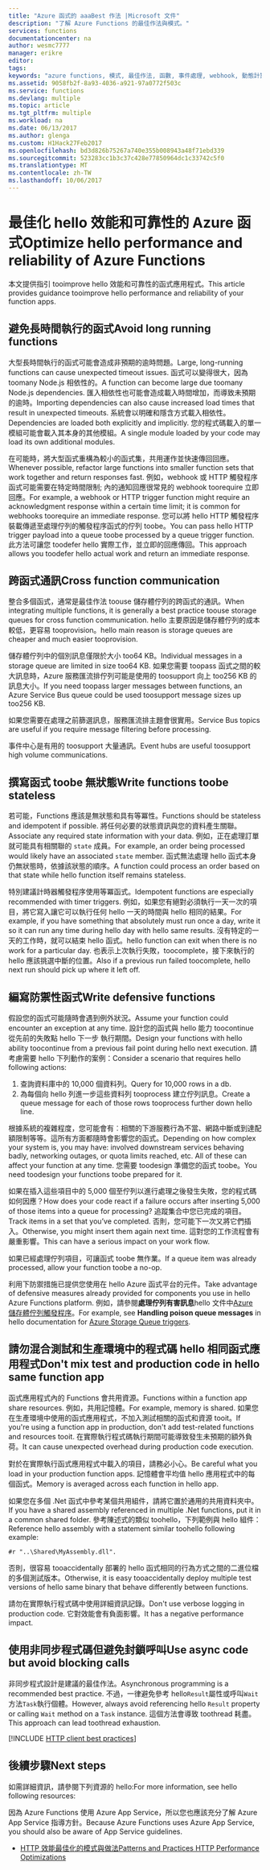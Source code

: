 ```yaml
---
title: "Azure 函式的 aaaBest 作法 |Microsoft 文件"
description: "了解 Azure Functions 的最佳作法與模式。"
services: functions
documentationcenter: na
author: wesmc7777
manager: erikre
editor: 
tags: 
keywords: "azure functions, 模式, 最佳作法, 函數, 事件處理, webhook, 動態計算, 無伺服器架構"
ms.assetid: 9058fb2f-8a93-4036-a921-97a0772f503c
ms.service: functions
ms.devlang: multiple
ms.topic: article
ms.tgt_pltfrm: multiple
ms.workload: na
ms.date: 06/13/2017
ms.author: glenga
ms.custom: H1Hack27Feb2017
ms.openlocfilehash: bd3d826b75267a740e355b008943a48f71ebd339
ms.sourcegitcommit: 523283cc1b3c37c428e77850964dc1c33742c5f0
ms.translationtype: MT
ms.contentlocale: zh-TW
ms.lasthandoff: 10/06/2017
---
```

# <a name="optimize-hello-performance-and-reliability-of-azure-functions"></a><span data-ttu-id="ddd57-104">最佳化 hello 效能和可靠性的 Azure 函式</span><span class="sxs-lookup"><span data-stu-id="ddd57-104">Optimize hello performance and reliability of Azure Functions</span></span>

<span data-ttu-id="ddd57-105">本文提供指引 tooimprove hello 效能和可靠性的函式應用程式。</span><span class="sxs-lookup"><span data-stu-id="ddd57-105">This article provides guidance tooimprove hello performance and reliability of your function apps.</span></span> 


## <a name="avoid-long-running-functions"></a><span data-ttu-id="ddd57-106">避免長時間執行的函式</span><span class="sxs-lookup"><span data-stu-id="ddd57-106">Avoid long running functions</span></span>

<span data-ttu-id="ddd57-107">大型長時間執行的函式可能會造成非預期的逾時問題。</span><span class="sxs-lookup"><span data-stu-id="ddd57-107">Large, long-running functions can cause unexpected timeout issues.</span></span> <span data-ttu-id="ddd57-108">函式可以變得很大，因為 toomany Node.js 相依性的。</span><span class="sxs-lookup"><span data-stu-id="ddd57-108">A function can become large due toomany Node.js dependencies.</span></span> <span data-ttu-id="ddd57-109">匯入相依性也可能會造成載入時間增加，而導致未預期的逾時。</span><span class="sxs-lookup"><span data-stu-id="ddd57-109">Importing dependencies can also cause increased load times that result in unexpected timeouts.</span></span> <span data-ttu-id="ddd57-110">系統會以明確和隱含方式載入相依性。</span><span class="sxs-lookup"><span data-stu-id="ddd57-110">Dependencies are loaded both explicitly and implicitly.</span></span> <span data-ttu-id="ddd57-111">您的程式碼載入的單一模組可能會載入其本身的其他模組。</span><span class="sxs-lookup"><span data-stu-id="ddd57-111">A single module loaded by your code may load its own additional modules.</span></span>  

<span data-ttu-id="ddd57-112">在可能時，將大型函式重構為較小的函式集，共用運作並快速傳回回應。</span><span class="sxs-lookup"><span data-stu-id="ddd57-112">Whenever possible, refactor large functions into smaller function sets that work together and return responses fast.</span></span> <span data-ttu-id="ddd57-113">例如，webhook 或 HTTP 觸發程序函式可能需要在特定時間限制; 內的通知回應很常見的 webhook toorequire 立即回應。</span><span class="sxs-lookup"><span data-stu-id="ddd57-113">For example, a webhook or HTTP trigger function might require an acknowledgment response within a certain time limit; it is common for webhooks toorequire an immediate response.</span></span> <span data-ttu-id="ddd57-114">您可以將 hello HTTP 觸發程序裝載傳遞至處理佇列的觸發程序函式的佇列 toobe。</span><span class="sxs-lookup"><span data-stu-id="ddd57-114">You can pass hello HTTP trigger payload into a queue toobe processed by a queue trigger function.</span></span> <span data-ttu-id="ddd57-115">此方法可讓您 toodefer hello 實際工作，並立即的回應傳回。</span><span class="sxs-lookup"><span data-stu-id="ddd57-115">This approach allows you toodefer hello actual work and return an immediate response.</span></span>


## <a name="cross-function-communication"></a><span data-ttu-id="ddd57-116">跨函式通訊</span><span class="sxs-lookup"><span data-stu-id="ddd57-116">Cross function communication</span></span>

<span data-ttu-id="ddd57-117">整合多個函式，通常是最佳作法 toouse 儲存體佇列的跨函式的通訊。</span><span class="sxs-lookup"><span data-stu-id="ddd57-117">When integrating multiple functions, it is generally a best practice toouse storage queues for cross function communication.</span></span>  <span data-ttu-id="ddd57-118">hello 主要原因是儲存體佇列的成本較低，更容易 tooprovision。</span><span class="sxs-lookup"><span data-stu-id="ddd57-118">hello main reason is storage queues are cheaper and much easier tooprovision.</span></span> 

<span data-ttu-id="ddd57-119">儲存體佇列中的個別訊息僅限於大小 too64 KB。</span><span class="sxs-lookup"><span data-stu-id="ddd57-119">Individual messages in a storage queue are limited in size too64 KB.</span></span> <span data-ttu-id="ddd57-120">如果您需要 toopass 函式之間的較大訊息時，Azure 服務匯流排佇列可能是使用的 toosupport 向上 too256 KB 的訊息大小。</span><span class="sxs-lookup"><span data-stu-id="ddd57-120">If you need toopass larger messages between functions, an Azure Service Bus queue could be used toosupport message sizes up too256 KB.</span></span>

<span data-ttu-id="ddd57-121">如果您需要在處理之前篩選訊息，服務匯流排主題會很實用。</span><span class="sxs-lookup"><span data-stu-id="ddd57-121">Service Bus topics are useful if you require message filtering before processing.</span></span>

<span data-ttu-id="ddd57-122">事件中心是有用的 toosupport 大量通訊。</span><span class="sxs-lookup"><span data-stu-id="ddd57-122">Event hubs are useful toosupport high volume communications.</span></span>


## <a name="write-functions-toobe-stateless"></a><span data-ttu-id="ddd57-123">撰寫函式 toobe 無狀態</span><span class="sxs-lookup"><span data-stu-id="ddd57-123">Write functions toobe stateless</span></span> 

<span data-ttu-id="ddd57-124">若可能，Functions 應該是無狀態和具有等冪性。</span><span class="sxs-lookup"><span data-stu-id="ddd57-124">Functions should be stateless and idempotent if possible.</span></span> <span data-ttu-id="ddd57-125">將任何必要的狀態資訊與您的資料產生關聯。</span><span class="sxs-lookup"><span data-stu-id="ddd57-125">Associate any required state information with your data.</span></span> <span data-ttu-id="ddd57-126">例如，正在處理訂單就可能具有相關聯的 `state` 成員。</span><span class="sxs-lookup"><span data-stu-id="ddd57-126">For example, an order being processed would likely have an associated `state` member.</span></span> <span data-ttu-id="ddd57-127">函式無法處理 hello 函式本身仍無狀態時，依據該狀態的順序。</span><span class="sxs-lookup"><span data-stu-id="ddd57-127">A function could process an order based on that state while hello function itself remains stateless.</span></span> 

<span data-ttu-id="ddd57-128">特別建議計時器觸發程序使用等冪函式。</span><span class="sxs-lookup"><span data-stu-id="ddd57-128">Idempotent functions are especially recommended with timer triggers.</span></span> <span data-ttu-id="ddd57-129">例如，如果您有絕對必須執行一天一次的項目，將它寫入讓它可以執行任何 hello 一天的時間與 hello 相同的結果。</span><span class="sxs-lookup"><span data-stu-id="ddd57-129">For example, if you have something that absolutely must run once a day, write it so it can run any time during hello day with hello same results.</span></span> <span data-ttu-id="ddd57-130">沒有特定的一天的工作時，就可以結束 hello 函式。</span><span class="sxs-lookup"><span data-stu-id="ddd57-130">hello function can exit when there is no work for a particular day.</span></span> <span data-ttu-id="ddd57-131">也表示上次執行失敗，toocomplete，接下來執行的 hello 應該挑選中斷的位置。</span><span class="sxs-lookup"><span data-stu-id="ddd57-131">Also if a previous run failed toocomplete, hello next run should pick up where it left off.</span></span>


## <a name="write-defensive-functions"></a><span data-ttu-id="ddd57-132">編寫防禦性函式</span><span class="sxs-lookup"><span data-stu-id="ddd57-132">Write defensive functions</span></span>

<span data-ttu-id="ddd57-133">假設您的函式可能隨時會遇到例外狀況。</span><span class="sxs-lookup"><span data-stu-id="ddd57-133">Assume your function could encounter an exception at any time.</span></span> <span data-ttu-id="ddd57-134">設計您的函式與 hello 能力 toocontinue 從先前的失敗點 hello 下一步 執行期間。</span><span class="sxs-lookup"><span data-stu-id="ddd57-134">Design your functions with hello ability toocontinue from a previous fail point during hello next execution.</span></span> <span data-ttu-id="ddd57-135">請考慮需要 hello 下列動作的案例：</span><span class="sxs-lookup"><span data-stu-id="ddd57-135">Consider a scenario that requires hello following actions:</span></span>

1. <span data-ttu-id="ddd57-136">查詢資料庫中的 10,000 個資料列。</span><span class="sxs-lookup"><span data-stu-id="ddd57-136">Query for 10,000 rows in a db.</span></span>
2. <span data-ttu-id="ddd57-137">為每個向 hello 列進一步這些資料列 tooprocess 建立佇列訊息。</span><span class="sxs-lookup"><span data-stu-id="ddd57-137">Create a queue message for each of those rows tooprocess further down hello line.</span></span>
 
<span data-ttu-id="ddd57-138">根據系統的複雜程度，您可能會有︰相關的下游服務行為不當、網路中斷或到達配額限制等等。這所有方面都隨時會影響您的函式。</span><span class="sxs-lookup"><span data-stu-id="ddd57-138">Depending on how complex your system is, you may have: involved downstream services behaving badly, networking outages, or quota limits reached, etc. All of these can affect your function at any time.</span></span> <span data-ttu-id="ddd57-139">您需要 toodesign 準備您的函式 toobe。</span><span class="sxs-lookup"><span data-stu-id="ddd57-139">You need toodesign your functions toobe prepared for it.</span></span>

<span data-ttu-id="ddd57-140">如果在插入這些項目中的 5,000 個至佇列以進行處理之後發生失敗，您的程式碼如何因應？</span><span class="sxs-lookup"><span data-stu-id="ddd57-140">How does your code react if a failure occurs after inserting 5,000 of those items into a queue for processing?</span></span> <span data-ttu-id="ddd57-141">追蹤集合中您已完成的項目。</span><span class="sxs-lookup"><span data-stu-id="ddd57-141">Track items in a set that you’ve completed.</span></span> <span data-ttu-id="ddd57-142">否則，您可能下一次又將它們插入。</span><span class="sxs-lookup"><span data-stu-id="ddd57-142">Otherwise, you might insert them again next time.</span></span> <span data-ttu-id="ddd57-143">這對您的工作流程會有嚴重影響。</span><span class="sxs-lookup"><span data-stu-id="ddd57-143">This can have a serious impact on your work flow.</span></span> 

<span data-ttu-id="ddd57-144">如果已經處理佇列項目，可讓函式 toobe 無作業。</span><span class="sxs-lookup"><span data-stu-id="ddd57-144">If a queue item was already processed, allow your function toobe a no-op.</span></span>

<span data-ttu-id="ddd57-145">利用下防禦措施已提供您使用在 hello Azure 函式平台的元件。</span><span class="sxs-lookup"><span data-stu-id="ddd57-145">Take advantage of defensive measures already provided for components you use in hello Azure Functions platform.</span></span> <span data-ttu-id="ddd57-146">例如，請參閱**處理佇列有害訊息**hello 文件中[Azure 儲存體佇列觸發程序](functions-bindings-storage-queue.md#trigger)。</span><span class="sxs-lookup"><span data-stu-id="ddd57-146">For example, see **Handling poison queue messages** in hello documentation for [Azure Storage Queue triggers](functions-bindings-storage-queue.md#trigger).</span></span>
 

## <a name="dont-mix-test-and-production-code-in-hello-same-function-app"></a><span data-ttu-id="ddd57-147">請勿混合測試和生產環境中的程式碼 hello 相同函式應用程式</span><span class="sxs-lookup"><span data-stu-id="ddd57-147">Don't mix test and production code in hello same function app</span></span>

<span data-ttu-id="ddd57-148">函式應用程式內的 Functions 會共用資源。</span><span class="sxs-lookup"><span data-stu-id="ddd57-148">Functions within a function app share resources.</span></span> <span data-ttu-id="ddd57-149">例如，共用記憶體。</span><span class="sxs-lookup"><span data-stu-id="ddd57-149">For example, memory is shared.</span></span> <span data-ttu-id="ddd57-150">如果您在生產環境中使用的函式應用程式，不加入測試相關的函式和資源 tooit。</span><span class="sxs-lookup"><span data-stu-id="ddd57-150">If you're using a function app in production, don't add test-related functions and resources tooit.</span></span> <span data-ttu-id="ddd57-151">在實際執行程式碼執行期間可能導致發生未預期的額外負荷。</span><span class="sxs-lookup"><span data-stu-id="ddd57-151">It can cause unexpected overhead during production code execution.</span></span>

<span data-ttu-id="ddd57-152">對於在實際執行函式應用程式中載入的項目，請務必小心。</span><span class="sxs-lookup"><span data-stu-id="ddd57-152">Be careful what you load in your production function apps.</span></span> <span data-ttu-id="ddd57-153">記憶體會平均值 hello 應用程式中的每個函式。</span><span class="sxs-lookup"><span data-stu-id="ddd57-153">Memory is averaged across each function in hello app.</span></span>

<span data-ttu-id="ddd57-154">如果您在多個 .Net 函式中參考某個共用組件，請將它置於通用的共用資料夾中。</span><span class="sxs-lookup"><span data-stu-id="ddd57-154">If you have a shared assembly referenced in multiple .Net functions, put it in a common shared folder.</span></span> <span data-ttu-id="ddd57-155">參考陳述式的類似 toohello，下列範例與 hello 組件：</span><span class="sxs-lookup"><span data-stu-id="ddd57-155">Reference hello assembly with a statement similar toohello following example:</span></span> 

    #r "..\Shared\MyAssembly.dll". 

<span data-ttu-id="ddd57-156">否則，很容易 tooaccidentally 部署的 hello 函式相同的行為方式之間的二進位檔的多個測試版本。</span><span class="sxs-lookup"><span data-stu-id="ddd57-156">Otherwise, it is easy tooaccidentally deploy multiple test versions of hello same binary that behave differently between functions.</span></span>

<span data-ttu-id="ddd57-157">請勿在實際執行程式碼中使用詳細資訊記錄。</span><span class="sxs-lookup"><span data-stu-id="ddd57-157">Don't use verbose logging in production code.</span></span> <span data-ttu-id="ddd57-158">它對效能會有負面影響。</span><span class="sxs-lookup"><span data-stu-id="ddd57-158">It has a negative performance impact.</span></span>



## <a name="use-async-code-but-avoid-blocking-calls"></a><span data-ttu-id="ddd57-159">使用非同步程式碼但避免封鎖呼叫</span><span class="sxs-lookup"><span data-stu-id="ddd57-159">Use async code but avoid blocking calls</span></span>

<span data-ttu-id="ddd57-160">非同步程式設計是建議的最佳作法。</span><span class="sxs-lookup"><span data-stu-id="ddd57-160">Asynchronous programming is a recommended best practice.</span></span> <span data-ttu-id="ddd57-161">不過，一律避免參考 hello`Result`屬性或呼叫`Wait`方法`Task`執行個體。</span><span class="sxs-lookup"><span data-stu-id="ddd57-161">However, always avoid referencing hello `Result` property or calling `Wait` method on a `Task` instance.</span></span> <span data-ttu-id="ddd57-162">這個方法會導致 toothread 耗盡。</span><span class="sxs-lookup"><span data-stu-id="ddd57-162">This approach can lead toothread exhaustion.</span></span>


[!INCLUDE [HTTP client best practices](../../includes/functions-http-client-best-practices.md)]

## <a name="next-steps"></a><span data-ttu-id="ddd57-163">後續步驟</span><span class="sxs-lookup"><span data-stu-id="ddd57-163">Next steps</span></span>
<span data-ttu-id="ddd57-164">如需詳細資訊，請參閱下列資源的 hello:</span><span class="sxs-lookup"><span data-stu-id="ddd57-164">For more information, see hello following resources:</span></span>

<span data-ttu-id="ddd57-165">因為 Azure Functions 使用 Azure App Service，所以您也應該充分了解 Azure App Service 指導方針。</span><span class="sxs-lookup"><span data-stu-id="ddd57-165">Because Azure Functions uses Azure App Service, you should also be aware of  App Service guidelines.</span></span>
* [<span data-ttu-id="ddd57-166">HTTP 效能最佳化的模式與做法</span><span class="sxs-lookup"><span data-stu-id="ddd57-166">Patterns and Practices HTTP Performance Optimizations</span></span>](https://docs.microsoft.com/azure/architecture/antipatterns/improper-instantiation/)

